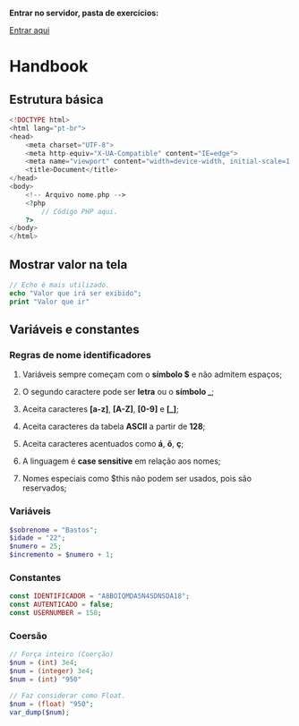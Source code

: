 **Entrar no servidor, pasta de exercícios:**

[Entrar aqui](http://localhost/EstudoPHP)

# Handbook

## Estrutura básica

```php
<!DOCTYPE html>
<html lang="pt-br">
<head>
    <meta charset="UTF-8">
    <meta http-equiv="X-UA-Compatible" content="IE=edge">
    <meta name="viewport" content="width=device-width, initial-scale=1.0">
    <title>Document</title>
</head>
<body>
    <!-- Arquivo nome.php -->
    <?php 
        // Código PHP aqui.
    ?>
</body>
</html>
```

## Mostrar valor na tela

```php
// Echo é mais utilizado.
echo "Valor que irá ser exibido";
print "Valor que ir"
```

## Variáveis e constantes

### Regras de nome identificadores

1) Variáveis sempre começam com o **símbolo $** e não admitem espaços;

2) O segundo caractere pode ser **letra** ou o **símbolo _**;

3) Aceita caracteres **[a-z]**, **[A-Z]**, **[0-9]** e **[_]**;

4) Aceita caracteres da tabela **ASCII** a partir de **128**;

5) Aceita caracteres acentuados como **á**, **õ**, **ç**;

6) A linguagem é **case sensitive** em relação aos nomes;

7) Nomes especiais como $this não podem ser usados, pois são reservados;

### Variáveis

```php
$sobrenome = "Bastos";
$idade = "22";
$numero = 25;
$incremento = $numero + 1; 
```

### Constantes

```php
const IDENTIFICADOR = "A8BOIQMDA5N4SDNSDA18";
const AUTENTICADO = false;
const USERNUMBER = 158;
```

### Coersão

```php
// Força inteiro (Coerção)
$num = (int) 3e4; 
$num = (integer) 3e4;
$num = (int) "950"

// Faz considerar como Float.
$num = (float) "950";
var_dump($num);
```